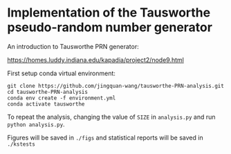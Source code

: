 # Implementation of the Tausworthe pseudo-random number generator

An introduction to Tausworthe PRN generator:

https://homes.luddy.indiana.edu/kapadia/project2/node9.html


First setup conda virtual environment:

```
git clone https://github.com/jingquan-wang/tausworthe-PRN-analysis.git
cd tausworthe-PRN-analysis
conda env create -f environment.yml
conda activate tausworthe
```

To repeat the analysis, changing the value of `SIZE` in `analysis.py` and run `python analysis.py`. 

Figures will be saved in `./figs` and statistical reports will be saved in `./kstests`

